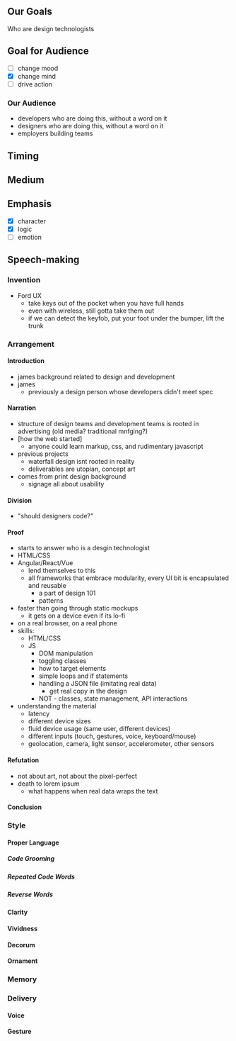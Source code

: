 ## Our Goals  
Who are design technologists

## Goal for Audience
- [ ] change mood
- [x] change mind
- [ ] drive action

### Our Audience
- developers who are doing this, without a word on it
- designers who are doing this, without a word on it
- employers building teams

## Timing 

## Medium

## Emphasis  
- [x] character  
- [x] logic  
- [ ] emotion

## Speech-making
  
### Invention
- Ford UX
  - take keys out of the pocket when you have full hands
  - even with wireless, still gotta take them out
  - if we can detect the keyfob, put your foot under the bumper, lift the trunk

### Arrangement
#### Introduction
- james background related to design and development
- james
  - previously a design person whose developers didn't meet spec
#### Narration
- structure of design teams and development teams is rooted in advertising (old media? traditional mnfging?)
- [how the web started]
  - anyone could learn markup, css, and rudimentary javascript
- previous projects
  - waterfall design isnt rooted in reality
  - deliverables are utopian, concept art
- comes from print design background
  - signage all about usability  
#### Division
- "should designers code?"
#### Proof
- starts to answer who is a desgin technologist
- HTML/CSS
- Angular/React/Vue
  - lend themselves to this
  - all frameworks that embrace modularity, every UI bit is encapsulated and reusable
    - a part of design 101
    - patterns
- faster than going through static mockups
  - it gets on a device even if its lo-fi
- on a real browser, on a real phone
- skills:
  - HTML/CSS
  - JS
    - DOM manipulation
    - toggling classes
    - how to target elements
    - simple loops and if statements
    - handling a JSON file (imitating real data)
      - get real copy in the design
    - NOT - classes, state management, API interactions
- understanding the material
  - latency
  - different device sizes
  - fluid device usage (same user, different devices)
  - different inputs (touch, gestures, voice, keyboard/mouse)
  - geolocation, camera, light sensor, accelerometer, other sensors
#### Refutation
- not about art, not about the pixel-perfect
- death to lorem ipsum
  - what happens when real data wraps the text
#### Conclusion

### Style
#### Proper Language
##### Code Grooming
##### Repeated Code Words
##### Reverse Words
#### Clarity
#### Vividness
#### Decorum
#### Ornament

### Memory

### Delivery
#### Voice
#### Gesture

